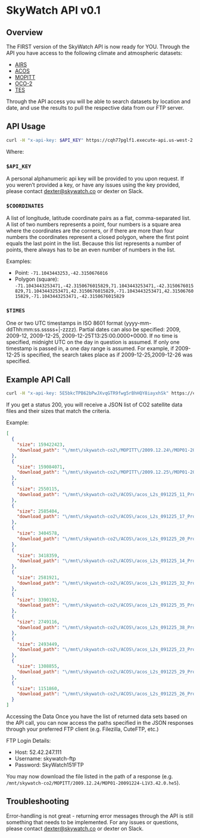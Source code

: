 # SkyWatch API v0.1

## Overview
The FIRST version of the SkyWatch API is now ready for YOU. Through the API you have access to the following climate and atmospheric datasets:
- [AIRS]
- [ACOS]
- [MOPITT]
- [OCO-2]
- [TES]

Through the API access you will be able to search datasets by location and date, and use the results to pull the respective data from our FTP server.

## API Usage
```sh
curl -H "x-api-key: $API_KEY" https://cqh77pglf1.execute-api.us-west-2.amazonaws.com/prod/data/location/$COORDINATES/time/$TIMES
```

Where:

### `$API_KEY`
A personal alphanumeric api key will be provided to you upon request. If you weren’t provided a key, or have any issues using the key provided, please contact dexter@skywatch.co or dexter on Slack.

### `$COORDINATES`
A list of longitude, latitude coordinate pairs as a flat, comma-separated list. A list of two numbers represents a point, four numbers is a square area where the coordinates are the corners, or if there are more than four numbers the coordinates represent a closed polygon, where the first point equals the last point in the list. Because this list represents a number of points, there always has to be an even number of numbers in the list.

Examples:
- Point: `-71.1043443253,-42.3150676016`
- Polygon (square): `-71.1043443253471,-42.3150676015829,71.1043443253471,-42.3150676015829,71.1043443253471,42.3150676015829,-71.1043443253471,42.3150676015829,-71.1043443253471,-42.3150676015829`

### `$TIMES`
One or two UTC timestamps in ISO 8601 format (yyyy-mm-ddThh:mm:ss.sssss+|-zzzz). Partial dates can also be specified: 2009, 2009-12, 2009-12-25, 2009-12-25T13:25:00.0000+0000. If no time is specified, midnight UTC on the day in question is assumed.
If only one timestamp is passed in, a one day range is assumed. For example, if 2009-12-25 is specified, the search takes place as if 2009-12-25,2009-12-26 was specified.

## Example API Call
```sh
curl -H "x-api-key: 5E5bkcTPB62bPwJXvqGTR9fwg5rBhHQY8iayxhSk" https://cqh77pglf1.execute-api.us-west-2.amazonaws.com/prod/data/location/-71.1043443253471,-42.3150676015829/time/2009-12-25
```
If you get a status 200, you will receive a JSON list of CO2 satellite data files and their sizes that match the criteria.

Example:

```json
[
  {
    "size": 159422423,
    "download_path": "\/mnt\/skywatch-co2\/MOPITT\/2009.12.24\/MOP01-20091224-L1V3.42.0.he5"
  },
  {
    "size": 159084071,
    "download_path": "\/mnt\/skywatch-co2\/MOPITT\/2009.12.25\/MOP01-20091225-L1V3.42.0.he5"
  },
  {
    "size": 2550115,
    "download_path": "\/mnt\/skywatch-co2\/ACOS\/acos_L2s_091225_11_Production_v161160_L2s30504_r01_PolB_160129193422. h5"
  },
  {
    "size": 2585404,
    "download_path": "\/mnt\/skywatch-co2\/ACOS\/acos_L2s_091225_17_Production_v161160_L2s30504_r01_PolB_160129193432. h5"
  },
  {
    "size": 3404578,
    "download_path": "\/mnt\/skywatch-co2\/ACOS\/acos_L2s_091225_20_Production_v161160_L2s30504_r01_PolB_160129193447. h5"
  },
  {
    "size": 3418359,
    "download_path": "\/mnt\/skywatch-co2\/ACOS\/acos_L2s_091225_14_Production_v161160_L2s30504_r01_PolB_160129193427. h5"
  },
  {
    "size": 2581921,
    "download_path": "\/mnt\/skywatch-co2\/ACOS\/acos_L2s_091225_32_Production_v161160_L2s30504_r01_PolB_160129193512. h5"
  },
  {
    "size": 3390192,
    "download_path": "\/mnt\/skywatch-co2\/ACOS\/acos_L2s_091225_35_Production_v161160_L2s30504_r01_PolB_160129193518. h5"
  },
  {
    "size": 2749116,
    "download_path": "\/mnt\/skywatch-co2\/ACOS\/acos_L2s_091225_38_Production_v161160_L2s30504_r01_PolB_160129193523. h5"
  },
  {
    "size": 2493449,
    "download_path": "\/mnt\/skywatch-co2\/ACOS\/acos_L2s_091225_23_Production_v161160_L2s30504_r01_PolB_160129193452. h5"
  },
  {
    "size": 1308855,
    "download_path": "\/mnt\/skywatch-co2\/ACOS\/acos_L2s_091225_29_Production_v161160_L2s30504_r01_PolB_160129193502. h5"
  },
  {
    "size": 1151860,
    "download_path": "\/mnt\/skywatch-co2\/ACOS\/acos_L2s_091225_26_Production_v161160_L2s30504_r01_PolB_160129193457. h5"
  }
]
```

Accessing the Data
Once you have the list of returned data sets based on the API call, you can now access the paths specified in the JSON responses through your preferred FTP client (e.g. Filezilla, CuteFTP, etc.)

FTP Login Details:
- Host: 52.42.247.111
- Username: skywatch-ftp
- Password: SkyWatch151FTP

You may now download the file listed in the path of a response (e.g. `/mnt/skywatch-co2/MOPITT/2009.12.24/MOP01-20091224-L1V3.42.0.he5`).

## Troubleshooting
Error-handling is not great - returning error messages through the API is still something that needs to be implemented.
For any issues or questions, please contact  dexter@skywatch.co  or  dexter on Slack.

[AIRS]: http://www.skywatch.co/airs
[ACOS]: http://disc.sci.gsfc.nasa.gov/acdisc/documentation/ACOS.html
[MOPITT]: http://www.skywatch.co/mopitt
[OCO-2]: http://www.skywatch.co/oco2
[TES]: http://www.skywatch.co/tes
